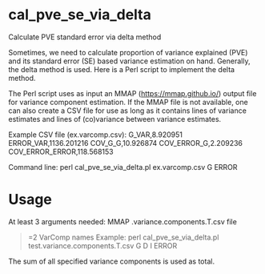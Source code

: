 # cal_pve_se_via_delta
Calculate PVE standard error via delta method

Sometimes, we need to calculate proportion of variance explained (PVE) and its standard error (SE) based variance estimation on hand. Generally, the delta method is used. Here is a Perl script to implement the delta method.

The Perl script uses as input an MMAP (https://mmap.github.io/) output file for variance component estimation. If the MMAP file is not available, one can also create a CSV file for use as long as it contains lines of variance estimates and lines of (co)variance between variance estimates. 

Example CSV file (ex.varcomp.csv):
G_VAR,8.920951
ERROR_VAR,1136.201216
COV_G_G,10.926874
COV_ERROR_G,2.209236
COV_ERROR_ERROR,118.568153

Command line:
perl cal_pve_se_via_delta.pl ex.varcomp.csv G ERROR

# Usage
At least 3 arguments needed:
  MMAP .variance.components.T.csv file
  >=2 VarComp names
Example:
  perl cal_pve_se_via_delta.pl test.variance.components.T.csv G D I ERROR

The sum of all specified variance components is used as total. 

